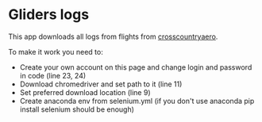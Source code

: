 # Gliders logs

This app downloads all logs from flights from [crosscountryaero](http://www.crosscountry.aero).

To make it work you need to:
* Create your own account on this page and change login and password in code (line 23, 24)
* Download chromedriver and set path to it (line 11)
* Set preferred download location (line 9)
* Create anaconda env from selenium.yml (if you don't use anaconda pip install selenium should be enough)

